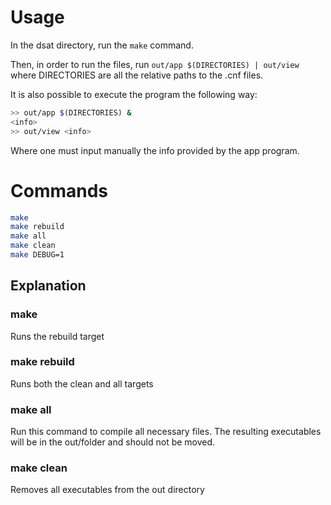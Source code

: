 # Usage
In the dsat directory, run the `make` command. 

Then, in order to run the files, run `out/app $(DIRECTORIES) | out/view` where DIRECTORIES are all the relative paths to the .cnf files.

It is also possible to execute the program the following way:
```bash
>> out/app $(DIRECTORIES) &
<info>
>> out/view <info>
```
Where one must input manually the info provided by the app program.



# Commands
```bash
make
make rebuild
make all
make clean
make DEBUG=1
```

## Explanation
### make
Runs the rebuild target

### make rebuild
Runs both the clean and all targets

### make all
Run this command to compile all necessary files. The resulting executables will be in the out/folder and should not be moved.

### make clean
Removes all executables from the out directory